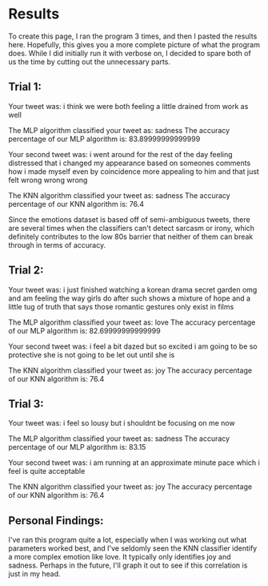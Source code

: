 # Results
To create this page, I ran the program 3 times, and then I pasted the results here. Hopefully, this gives you a more complete picture of what the program does. While I did initially run it with verbose on, I decided to spare both of us the time by cutting out the unnecessary parts. 
## Trial 1: 
Your tweet was:  i think we were both feeling a little drained from work as well

The MLP algorithm classified your tweet as:  sadness
The accuracy percentage of our MLP algorithm is:  83.89999999999999

Your second tweet was:  i went around for the rest of the day feeling distressed that i changed my appearance based on someones comments how i made myself even by coincidence more appealing to him and that just felt wrong wrong wrong

The KNN algorithm classified your tweet as:  sadness
The accuracy percentage of our KNN algorithm is:  76.4

Since the emotions dataset is based off of semi-ambiguous tweets, there are several times when the classifiers can't detect sarcasm or irony, which definitely contributes to the low 80s barrier that neither of them can break through in terms of accuracy. 

## Trial 2: 
Your tweet was:  i just finished watching a korean drama secret garden omg and am feeling the way girls do after such shows a mixture of hope and a little tug of truth that says those romantic gestures only exist in films

The MLP algorithm classified your tweet as:  love
The accuracy percentage of our MLP algorithm is:  82.69999999999999

Your second tweet was:  i feel a bit dazed but so excited i am going to be so protective she is not going to be let out until she is

The KNN algorithm classified your tweet as:  joy
The accuracy percentage of our KNN algorithm is:  76.4

## Trial 3: 
Your tweet was:  i feel so lousy but i shouldnt be focusing on me now

The MLP algorithm classified your tweet as:  sadness
The accuracy percentage of our MLP algorithm is:  83.15

Your second tweet was:  i am running at an approximate minute pace which i feel is quite acceptable

The KNN algorithm classified your tweet as:  joy
The accuracy percentage of our KNN algorithm is:  76.4

## Personal Findings: 
I've ran this program quite a lot, especially when I was working out what parameters worked best, and I've seldomly seen the KNN classifier identify a more complex emotion like love. It typically only identifies joy and sadness. Perhaps in the future, I'll graph it out to see if this correlation is just in my head. 
